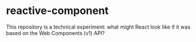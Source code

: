 # reactive-component

This repository is a technical experiment: what might React look like if it was
based on the Web Components (v1) API?
